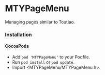 # MTYPageMenu
Managing pages similar to Toutiao.

### Installation
#### CocoaPods
- Add `pod 'MTYPageMenu'` to your Podfile.
- Run `pod install` or `pod update`.
- Import <MTYPageMenu/MTYPageMenu.h>.
